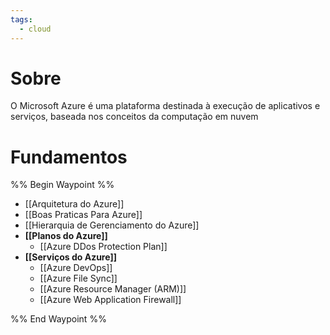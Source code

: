 ```yaml
---
tags:
  - cloud
---
```



# Sobre
O Microsoft Azure é uma plataforma destinada à execução de aplicativos e serviços, baseada nos conceitos da computação em nuvem

# Fundamentos

%% Begin Waypoint %%
- [[Arquitetura do Azure]]
- [[Boas Praticas Para Azure]]
- [[Hierarquia de Gerenciamento do Azure]]
- **[[Planos do Azure]]**
	- [[Azure DDos Protection Plan]]
- **[[Serviços do Azure]]**
	- [[Azure DevOps]]
	- [[Azure File Sync]]
	- [[Azure Resource Manager (ARM)]]
	- [[Azure Web Application Firewall]]

%% End Waypoint %%